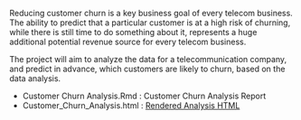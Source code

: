Reducing customer churn is a key business goal of every telecom business. The ability to predict that a particular customer is at a high risk of churning, while there is still time to do something about it, represents a huge additional potential revenue source for every telecom business.

The project will aim to analyze the data for a telecommunication company, and predict in advance, which customers are likely to churn, based on the data analysis.

- Customer Churn Analysis.Rmd : Customer Churn Analysis Report
- Customer_Churn_Analysis.html : [Rendered Analysis HTML](http://htmlpreview.github.io/?https://github.com/singhaadrika/Customer-Churn/blob/master/Customer_Churn_Analysis.html)
